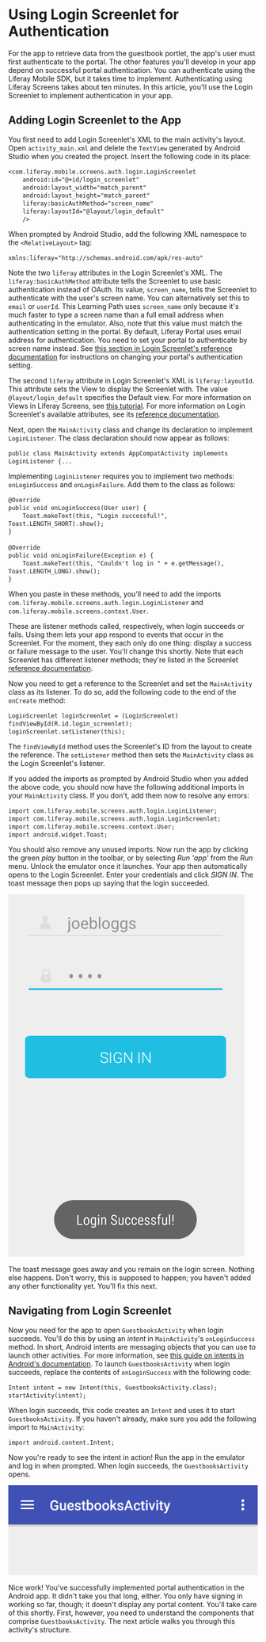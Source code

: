 # Using Login Screenlet for Authentication [](id=using-login-screenlet-for-authentication)

For the app to retrieve data from the guestbook portlet, the app's user must 
first authenticate to the portal. The other features you'll develop in your app 
depend on successful portal authentication. You can authenticate using the 
Liferay Mobile SDK, but it takes time to implement. Authenticating using Liferay 
Screens takes about ten minutes. In this article, you'll use the Login Screenlet 
to implement authentication in your app. 

## Adding Login Screenlet to the App [](id=adding-login-screenlet-to-the-app)

You first need to add Login Screenlet's XML to the main activity's layout. Open 
`activity_main.xml` and delete the `TextView` generated by Android Studio when 
you created the project. Insert the following code in its place:

    <com.liferay.mobile.screens.auth.login.LoginScreenlet
        android:id="@+id/login_screenlet"
        android:layout_width="match_parent"
        android:layout_height="match_parent"
        liferay:basicAuthMethod="screen_name"
        liferay:layoutId="@layout/login_default"
        />

When prompted by Android Studio, add the following XML namespace to the
`<RelativeLayout>` tag:

    xmlns:liferay="http://schemas.android.com/apk/res-auto"

Note the two `liferay` attributes in the Login Screenlet's XML. The 
`liferay:basicAuthMethod` attribute tells the Screenlet to use basic 
authentication instead of OAuth. Its value, `screen_name`, tells the Screenlet 
to authenticate with the user's screen name. You can alternatively set this to 
`email` or `userId`. This Learning Path uses `screen_name` only because it's 
much faster to type a screen name than a full email address when authenticating 
in the emulator. Also, note that this value must match the authentication 
setting in the portal. By default, Liferay Portal uses email address for 
authentication. You need to set your portal to authenticate by screen name 
instead. See 
[this section in Login Screenlet's reference documentation](/develop/reference/-/knowledge_base/6-2/loginscreenlet-for-android#basic-authentication) 
for instructions on changing your portal's authentication setting. 

The second `liferay` attribute in Login Screenlet's XML is `liferay:layoutId`. 
This attribute sets the View to display the Screenlet with. The value 
`@layout/login_default` specifies the Default view. For more information on 
Views in Liferay Screens, see 
[this tutorial](/develop/tutorials/-/knowledge_base/6-2/using-views-in-android-screenlets). 
For more information on Login Screenlet's available attributes, see its 
[reference documentation](/develop/reference/-/knowledge_base/6-2/loginscreenlet-for-android). 

Next, open the `MainActivity` class and change its declaration to implement 
`LoginListener`. The class declaration should now appear as follows:

    public class MainActivity extends AppCompatActivity implements LoginListener {...

Implementing `LoginListener` requires you to implement two methods: 
`onLoginSuccess` and `onLoginFailure`. Add them to the class as follows:

    @Override
    public void onLoginSuccess(User user) {
        Toast.makeText(this, "Login successful!", Toast.LENGTH_SHORT).show();
    }
    
    @Override
    public void onLoginFailure(Exception e) {
        Toast.makeText(this, "Couldn't log in " + e.getMessage(), Toast.LENGTH_LONG).show();
    }

When you paste in these methods, you'll need to add the imports
`com.liferay.mobile.screens.auth.login.LoginListener` and
`com.liferay.mobile.screens.context.User`. 

These are listener methods called, respectively, when login succeeds or fails. 
Using them lets your app respond to events that occur in the Screenlet. For the 
moment, they each only do one thing: display a success or failure message to the 
user. You'll change this shortly. Note that each Screenlet has different 
listener methods; they're listed in the Screenlet 
[reference documentation](/develop/reference/-/knowledge_base/6-2/screenlets-in-liferay-screens-for-android). 

Now you need to get a reference to the Screenlet and set the `MainActivity` 
class as its listener. To do so, add the following code to the end of the 
`onCreate` method: 

    LoginScreenlet loginScreenlet = (LoginScreenlet) findViewById(R.id.login_screenlet);
    loginScreenlet.setListener(this);

The `findViewById` method uses the Screenlet's ID from the layout to create the 
reference. The `setListener` method then sets the `MainActivity` class as the 
Login Screenlet's listener. 

If you added the imports as prompted by Android Studio when you added the above 
code, you should now have the following additional imports in your 
`MainActivity` class. If you don't, add them now to resolve any errors: 

    import com.liferay.mobile.screens.auth.login.LoginListener;
    import com.liferay.mobile.screens.auth.login.LoginScreenlet;
    import com.liferay.mobile.screens.context.User;
    import android.widget.Toast;

You should also remove any unused imports. Now run the app by clicking the green 
*play* button in the toolbar, or by selecting *Run 'app'* from the *Run* menu. 
Unlock the emulator once it launches. Your app then automatically opens to the 
Login Screenlet. Enter your credentials and click *SIGN IN*. The toast message 
then pops up saying that the login succeeded. 

![Figure 1: Login Screenlet successfully authenticated you with the portal.](../../images/android-login-screenlet-success.png)

The toast message goes away and you remain on the login screen. Nothing else 
happens. Don't worry, this is supposed to happen; you haven't added any other 
functionality yet. You'll fix this next. 

## Navigating from Login Screenlet [](id=navigating-from-login-screenlet)

Now you need for the app to open `GuestbooksActivity` when login succeeds. 
You'll do this by using an *intent* in `MainActivity`'s `onLoginSuccess` method. 
In short, Android intents are messaging objects that you can use to launch other 
activities. For more information, see 
[this guide on intents in Android's documentation](http://developer.android.com/guide/components/intents-filters.html). 
To launch `GuestbooksActivity` when login succeeds, replace the contents of 
`onLoginSuccess` with the following code: 

    Intent intent = new Intent(this, GuestbooksActivity.class);
    startActivity(intent);

When login succeeds, this code creates an `Intent` and uses it to start 
`GuestbooksActivity`. If you haven't already, make sure you add the following 
import to `MainActivity`:

    import android.content.Intent;

Now you're ready to see the intent in action! Run the app in the emulator and 
log in when prompted. When login succeeds, the `GuestbooksActivity` opens. 

![Figure 2: The app takes you to the new activity after you log in.](../../images/android-login-success-intent.png)

Nice work! You've successfully implemented portal authentication in the Android 
app. It didn't take you that long, either. You only have signing in working so
far, though; it doesn't display any portal content. You'll take care of this 
shortly. First, however, you need to understand the components that comprise 
`GuestbooksActivity`. The next article walks you through this activity's 
structure. 

